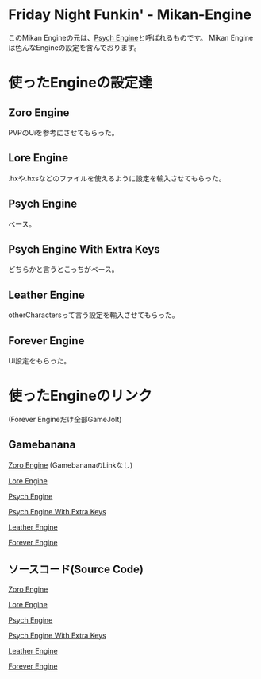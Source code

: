 # Friday Night Funkin' - Mikan-Engine
このMikan Engineの元は、[Psych Engine](https://gamebanana.com/mods/309789)と呼ばれるものです。
Mikan Engineは色んなEngineの設定を含んでおります。

# 使ったEngineの設定達
## Zoro Engine
PVPのUiを参考にさせてもらった。
## Lore Engine
.hxや.hxsなどのファイルを使えるように設定を輸入させてもらった。
## Psych Engine
ベース。
## Psych Engine With Extra Keys
どちらかと言うとこっちがベース。
## Leather Engine
otherCharactersって言う設定を輸入させてもらった。
## Forever Engine
Ui設定をもらった。

# 使ったEngineのリンク
(Forever Engineだけ全部GameJolt)
## Gamebanana
[Zoro Engine](https://github.com/TheZoroForce240/FNF-Extra-Keys-V2/releases/tag/0.5) (GamebananaのLinkなし)

[Lore Engine](https://gamebanana.com/mods/396147)

[Psych Engine](https://gamebanana.com/mods/309789)

[Psych Engine With Extra Keys](https://gamebanana.com/mods/333373)

[Leather Engine](https://gamebanana.com/mods/334945)

[Forever Engine](https://gamejolt.com/games/fnfforeverengine/692242)

## ソースコード(Source Code)
[Zoro Engine](https://github.com/TheZoroForce240/FNF-Extra-Keys-V2)

[Lore Engine](https://github.com/sayofthelor/lore-engine/)

[Psych Engine](https://github.com/ShadowMario/FNF-PsychEngine)

[Psych Engine With Extra Keys](https://github.com/tposejank/FNF-PsychEngine)

[Leather Engine](https://github.com/Leather128/LeatherEngine)

[Forever Engine](https://gamejolt.com/games/fnfforeverengine/692242)